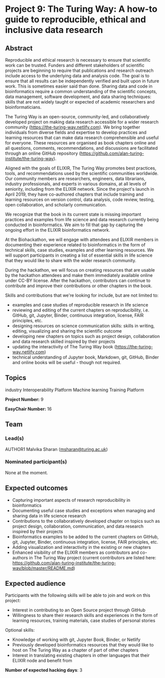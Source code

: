 # Project 9: The Turing Way: A how-to guide to reproducible, ethical and inclusive data research

## Abstract

Reproducible and ethical research is necessary to ensure that scientific work can be trusted. Funders and different stakeholders of scientific projects are beginning to require that publications and research outreach include access to the underlying data and analysis code. The goal is to ensure that all results can be independently verified and built upon in future work. This is sometimes easier said than done. Sharing data and code in bioinformatics require a common understanding of the scientific concepts, data management, software development, and data sharing techniques: skills that are not widely taught or expected of academic researchers and bioinformaticians. 

The Turing Way is an open-source, community-led, and collaboratively developed project on making data research accessible for a wider research community (https://the-turing-way.netlify.com). We bring together individuals from diverse fields and expertise to develop practices and learning resources that can make data research comprehensible and useful for everyone. These resources are organised as book chapters online and all questions, comments, recommendations, and discussions are facilitated through an online GitHub repository (https://github.com/alan-turing-institute/the-turing-way).

Aligned with the goals of ELIXIR, The Turing Way promotes best practices, tools, and recommendations used by the scientific communities worldwide. Our community members are researchers, engineers, data librarians, industry professionals, and experts in various domains, at all levels of seniority, including from the ELIXIR network. Since the project's launch in April 2019, they have co-authored chapters that include training and learning resources on version control, data analysis, code review, testing, open collaboration, and scholarly communication. 

We recognize that the book in its current state is missing important practices and examples from life science and data research currently being conducted in bioinformatics. We aim to fill that gap by capturing the ongoing effort in the ELIXIR bioinformatics network.

At the Biohackathon, we will engage with attendees and ELIXIR members in documenting their experience related to bioinformatics in the form of technical skills, case studies, examples and other learning resources. We will support participants in creating a list of essential skills in life science that they would like to share with the wider research community. 

During the hackathon, we will focus on creating resources that are usable by the hackathon attendees and make them immediately available online under CC-BY license. After the hackathon, contributors can continue to contribute and improve their contributions or other chapters in the book.

Skills and contributions that we're looking for include, but are not limited to:

- examples and case studies of reproducible research in life science 
- reviewing and editing of the current chapters on reproducibility, i.e. GitHub, git, Jupyter, Binder, continuous integration, license, FAIR principles, etc.
- designing resources on science communication skills: skills in writing, editing, visualizing and sharing the scientific outcome
- developing new chapters on topics such as project design, collaboration and data research skilled inspired by their projects
- updating the interactivity of The Turing Way book (https://the-turing-way.netlify.com)
- technical understanding of Jupyter book, Markdown, git, GitHub, Binder and online books will be useful - though not required.


## Topics

industry
 Interoperability Platform
 Machine learning
 Training Platform

**Project Number:** 9



**EasyChair Number:** 16

## Team

### Lead(s)

AUTHOR1 Malvika Sharan (msharan@turing.ac.uk)

### Nominated participant(s)

None at the moment.

## Expected outcomes

- Capturing important aspects of research reproducibility in bioinformatics
 - Documenting useful case studies and exceptions when managing and sharing data in life science research
 - Contributions to the collaboratively developed chapter on topics such as project design, collaboration, communication, and data research inspired by their projects
 - Bioinformatics examples to be added to the current chapters on GitHub, git, Jupyter, Binder, continuous integration, license, FAIR principles, etc.
 - Adding visualization and interactivity in the existing or new chapters
 - Enhanced visibility of the ELIXIR members as contributors and co-authors in The Turing Way project (current contributors are listed here: https://github.com/alan-turing-institute/the-turing-way/blob/master/README.md)

## Expected audience

Participants with the following skills will be able to join and work on this project:
 
 - Interest in contributing to an Open Source project through GitHub
 - Willingness to share their research skills and experiences in the form of learning resources, training materials, case studies of personal stories
 
 Optional skills: 
 - Knowledge of working with git, Jupyter Book, Binder, or Netlify
 - Previously developed bioinformatics resources that they would like to host on The Turing Way as a chapter of part of other chapters
 - Interest in translating existing chapters in other languages that their ELIXIR node and benefit from

**Number of expected hacking days**: 3

